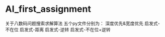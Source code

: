 # AI_first_assignment
关于八数码问题搜索求解算法
五个py文件分别为：
  深度优先&宽度优先
  启发式-不在位
  启发式-距离
  启发式-逆转
  启发式-不在位+逆转
